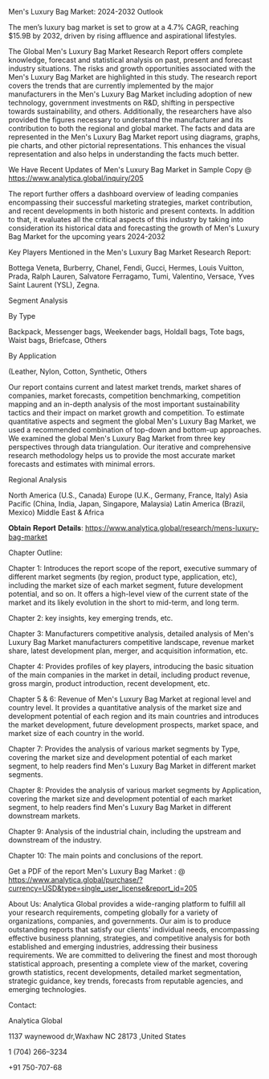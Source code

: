 Men's Luxury Bag Market: 2024-2032 Outlook

The men’s luxury bag market is set to grow at a 4.7% CAGR, reaching $15.9B by 2032, driven by rising affluence and aspirational lifestyles.

The Global Men's Luxury Bag Market Research Report offers complete knowledge, forecast and statistical analysis on past, present and forecast industry situations. The risks and growth opportunities associated with the Men's Luxury Bag Market are highlighted in this study. The research report covers the trends that are currently implemented by the major manufacturers in the Men's Luxury Bag Market including adoption of new technology, government investments on R&D, shifting in perspective towards sustainability, and others. Additionally, the researchers have also provided the figures necessary to understand the manufacturer and its contribution to both the regional and global market.
The facts and data are represented in the Men's Luxury Bag Market report using diagrams, graphs, pie charts, and other pictorial representations. This enhances the visual representation and also helps in understanding the facts much better.

We Have Recent Updates of Men's Luxury Bag Market in Sample Copy @ https://www.analytica.global/inquiry/205

The report further offers a dashboard overview of leading companies encompassing their successful marketing strategies, market contribution, and recent developments in both historic and present contexts. In addition to that, it evaluates all the critical aspects of this industry by taking into consideration its historical data and forecasting the growth of Men's Luxury Bag Market for the upcoming years 2024-2032

Key Players Mentioned in the Men's Luxury Bag Market Research Report:

Bottega Veneta, Burberry, Chanel, Fendi, Gucci, Hermes, Louis Vuitton, Prada, Ralph Lauren, Salvatore Ferragamo, Tumi, Valentino, Versace, Yves Saint Laurent (YSL), Zegna.


Segment Analysis

By Type

Backpack, Messenger bags, Weekender bags, Holdall bags, Tote bags, Waist bags, Briefcase, Others

By Application

(Leather, Nylon, Cotton, Synthetic, Others


Our report contains current and latest market trends, market shares of companies, market forecasts, competition benchmarking, competition mapping and an in-depth analysis of the most important sustainability tactics and their impact on market growth and competition. To estimate quantitative aspects and segment the global Men's Luxury Bag Market, we used a recommended combination of top-down and bottom-up approaches. We examined the global Men's Luxury Bag Market from three key perspectives through data triangulation. Our iterative and comprehensive research methodology helps us to provide the most accurate market forecasts and estimates with minimal errors.

Regional Analysis

North America (U.S., Canada)
Europe (U.K., Germany, France, Italy)
Asia Pacific (China, India, Japan, Singapore, Malaysia)
Latin America (Brazil, Mexico)
Middle East & Africa

𝐎𝐛𝐭𝐚𝐢𝐧 𝐑𝐞𝐩𝐨𝐫𝐭 𝐃𝐞𝐭𝐚𝐢𝐥𝐬: https://www.analytica.global/research/mens-luxury-bag-market 

Chapter Outline:

Chapter 1: Introduces the report scope of the report, executive summary of different market segments (by region, product type, application, etc), including the market size of each market segment, future development potential, and so on. It offers a high-level view of the current state of the market and its likely evolution in the short to mid-term, and long term.

Chapter 2: key insights, key emerging trends, etc.

Chapter 3: Manufacturers competitive analysis, detailed analysis of Men's Luxury Bag Market manufacturers competitive landscape, revenue market share, latest development plan, merger, and acquisition information, etc.

Chapter 4: Provides profiles of key players, introducing the basic situation of the main companies in the market in detail, including product revenue, gross margin, product introduction, recent development, etc.

Chapter 5 & 6: Revenue of Men's Luxury Bag Market at regional level and country level. It provides a quantitative analysis of the market size and development potential of each region and its main countries and introduces the market development, future development prospects, market space, and market size of each country in the world.

Chapter 7: Provides the analysis of various market segments by Type, covering the market size and development potential of each market segment, to help readers find Men's Luxury Bag Market in different market segments.

Chapter 8: Provides the analysis of various market segments by Application, covering the market size and development potential of each market segment, to help readers find Men's Luxury Bag Market in different downstream markets.

Chapter 9: Analysis of the industrial chain, including the upstream and downstream of the industry.

Chapter 10: The main points and conclusions of the report.

Get a PDF of the report Men's Luxury Bag Market : @ https://www.analytica.global/purchase/?currency=USD&type=single_user_license&report_id=205


About Us:
Analytica Global provides a wide-ranging platform to fulfill all your research requirements, competing globally for a variety of organizations, companies, and governments. Our aim is to produce outstanding reports that satisfy our clients' individual needs, encompassing effective business planning, strategies, and competitive analysis for both established and emerging industries, addressing their business requirements. We are committed to delivering the finest and most thorough statistical approach, presenting a complete view of the market, covering growth statistics, recent developments, detailed market segmentation, strategic guidance, key trends, forecasts from reputable agencies, and emerging technologies.


Contact:

Analytica Global

1137 waynewood dr,Waxhaw NC 28173 ,United States

1 (704) 266–3234

+91 750-707-68
